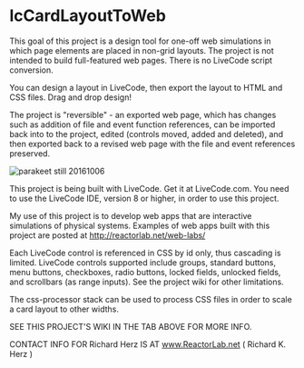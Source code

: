 # lcCardLayoutToWeb
This goal of this project is a design tool for one-off web simulations in which page elements are placed in non-grid layouts. The project is not intended to build full-featured web pages. There is no LiveCode script conversion.

You can design a layout in LiveCode, then export the layout to HTML and CSS files. Drag and drop design!

The project is "reversible" - an exported web page, which has changes such as addition of file and event function references, can be imported back into to the project, edited (controls moved, added and deleted), and then exported back to a revised web page with the file and event references preserved.

![parakeet still 20161006](http://reactorlab.net/graphics/github_media/parakeet_20161007a.png)

This project is being built with LiveCode. Get it at LiveCode.com. You need to use the LiveCode IDE, version 8 or higher, in order to use this project.

My use of this project is to develop web apps that are interactive simulations of physical systems. Examples of web apps built with this project are posted at http://reactorlab.net/web-labs/ 

Each LiveCode control is referenced in CSS by id only, thus cascading is limited. LiveCode controls supported include groups, standard buttons, menu buttons, checkboxes, radio buttons, locked fields, unlocked fields, and scrollbars (as range inputs). See the project wiki for other limitations.

The css-processor stack can be used to process CSS files in order to scale a card layout to other widths.

SEE THIS PROJECT'S WIKI IN THE TAB ABOVE FOR MORE INFO. 

CONTACT INFO FOR Richard Herz IS AT www.ReactorLab.net ( Richard K. Herz ) 
